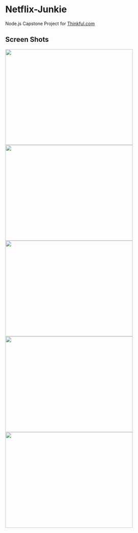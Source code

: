 # Netflix-Junkie

Node.js Capstone Project for [Thinkful.com](http://www.thinkful.com)

## Screen Shots

<img src = "https://raw.githubusercontent.com/mmpal78/netflix-blog-capstone/feature/mock-data-client/public/media/screenshots/news.png"  width="400" height="300" />

<img src = "https://raw.githubusercontent.com/mmpal78/netflix-blog-capstone/feature/mock-data-client/public/media/screenshots/login.png"  width="400" height="300" />

<img src = "https://raw.githubusercontent.com/mmpal78/netflix-blog-capstone/feature/mock-data-client/public/media/screenshots/threadlist.png"  width="400" height="300" />

<img src = "https://raw.githubusercontent.com/mmpal78/netflix-blog-capstone/feature/mock-data-client/public/media/screenshots/threadview.png"  width="400" height="300" />

<img src = "https://raw.githubusercontent.com/mmpal78/netflix-blog-capstone/feature/mock-data-client/public/media/screenshots/addpost.png"  width="400" height="300" />